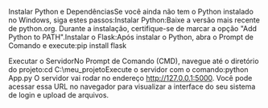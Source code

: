 Instalar Python e DependênciasSe você ainda não tem o Python instalado no Windows, siga estes passos:Instalar Python:Baixe a versão mais recente de python.org. Durante a instalação, certifique-se de marcar a opção "Add Python to PATH".Instalar o Flask:Após instalar o Python, abra o Prompt de Comando e execute:pip install flask

Executar o ServidorNo Prompt de Comando (CMD), navegue até o diretório do projeto:cd C:\meu_projetoExecute o servidor com o comando:python App.py O servidor vai rodar no endereço http://127.0.0.1:5000. Você pode acessar essa URL no navegador para visualizar a interface do seu sistema de login e upload de arquivos.
